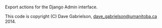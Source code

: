 Export actions for the Django Admin interface.

This code is copyright
(C) Dave Gabrielson, <dave_gabrielson@umanitoba.ca> 2014.



